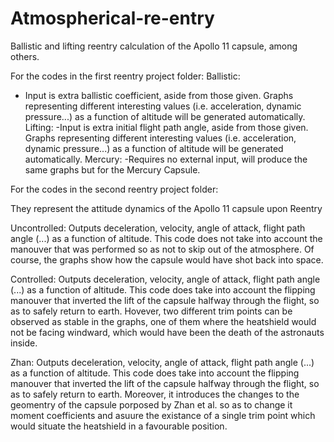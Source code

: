 # Atmospherical-re-entry
Ballistic and lifting reentry calculation of the Apollo 11 capsule, among others.

For the codes in the first reentry project folder:
  Ballistic:
  - Input is extra ballistic coefficient, aside from those given. Graphs representing different interesting values (i.e. acceleration, dynamic pressure...) as a function of altitude will be generated automatically.
  Lifting:
  -Input is extra initial flight path angle, aside from those given. Graphs representing different interesting values (i.e. acceleration, dynamic pressure...) as a function of altitude will be generated automatically.
  Mercury:
  -Requires no external input, will produce the same graphs but for the Mercury Capsule.
  
For the codes in the second reentry project folder:

They represent the attitude dynamics of the Apollo 11 capsule upon Reentry

Uncontrolled:
Outputs deceleration, velocity, angle of attack, flight path angle (...) as a function of altitude. This code does not take into account the manouver that was performed so as not to skip out of the atmosphere. Of course, the graphs show how the capsule would have shot back into space.

Controlled:
Outputs deceleration, velocity, angle of attack, flight path angle (...) as a function of altitude. This code does take into account the flipping manouver that inverted the lift of the capsule halfway through the flight, so as to safely return to earth. Hovever, two different trim points can be observed as stable in the graphs, one of them where the heatshield would not be facing windward, which would have been the death of the astronauts inside.

Zhan:
Outputs deceleration, velocity, angle of attack, flight path angle (...) as a function of altitude. This code does take into account the flipping manouver that inverted the lift of the capsule halfway through the flight, so as to safely return to earth. Moreover, it introduces the changes to the geomentry of the capsule porposed by Zhan et al. so as to change it moment coefficients and asuure the existance of a single trim point which would situate the heatshield in a favourable position.
  
  
  
